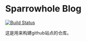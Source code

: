 # Sparrowhole Blog

[![Build Status](https://travis-ci.com/sparrowhole/sparrowhole.github.io.svg?branch=master)](https://travis-ci.com/sparrowhole/sparrowhole.github.io)

这是用来构建github站点的仓库。


